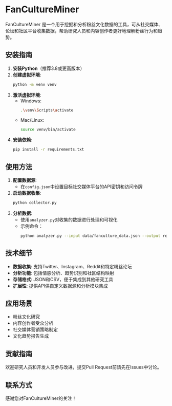 # FanCultureMiner

FanCultureMiner 是一个用于挖掘和分析粉丝文化数据的工具，可从社交媒体、论坛和社区平台收集数据，帮助研究人员和内容创作者更好地理解粉丝行为和趋势。

## 安装指南

1. **安装Python**（推荐3.8或更高版本）
2. **创建虚拟环境**:
   ```bash
   python -m venv venv
   ```
3. **激活虚拟环境**:
   - Windows:
     ```bash
     .\venv\Scripts\activate
     ``` 
   - Mac/Linux:
     ```bash
     source venv/bin/activate
     ```
4. **安装依赖**:
   ```bash
   pip install -r requirements.txt
   ```

## 使用方法

1. **配置数据源**:
   - 在`config.json`中设置目标社交媒体平台的API密钥和访问令牌
2. **启动数据收集**:
   ```bash
   python collector.py
   ```
3. **分析数据**:
   - 使用`analyzer.py`对收集的数据进行处理和可视化
   - 示例命令：
     ```bash
     python analyzer.py --input data/fanculture_data.json --output reports/
     ```

## 技术细节

- **数据收集**: 支持Twitter、Instagram、Reddit和特定粉丝论坛
- **分析功能**: 包括情感分析、趋势识别和社区结构映射
- **存储格式**: JSON和CSV，便于集成到其他研究工具
- **扩展性**: 提供API供自定义数据源和分析模块集成

## 应用场景

- 粉丝文化研究
- 内容创作者受众分析
- 社交媒体营销策略制定
- 文化趋势报告生成

## 贡献指南

欢迎研究人员和开发人员参与改进，提交Pull Request前请先在Issues中讨论。

## 联系方式


感谢您对FanCultureMiner的关注！
